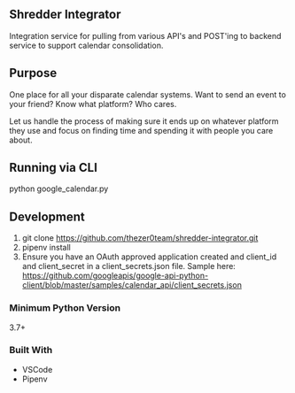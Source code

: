 ## Shredder Integrator
Integration service for pulling from various API's and POST'ing to backend service to support calendar consolidation. 

## Purpose
One place for all your disparate calendar systems. Want to send an event to your friend? Know what platform? Who cares. 

Let us handle the process of making sure it ends up on whatever platform they use and focus on finding time and spending it with people you care about.

## Running via CLI
python google_calendar.py

## Development
1. git clone https://github.com/thezer0team/shredder-integrator.git
2. pipenv install
3. Ensure you have an OAuth approved application created and client_id and client_secret in a client_secrets.json file. Sample here: https://github.com/googleapis/google-api-python-client/blob/master/samples/calendar_api/client_secrets.json

### Minimum Python Version
3.7+

### Built With
- VSCode
- Pipenv
